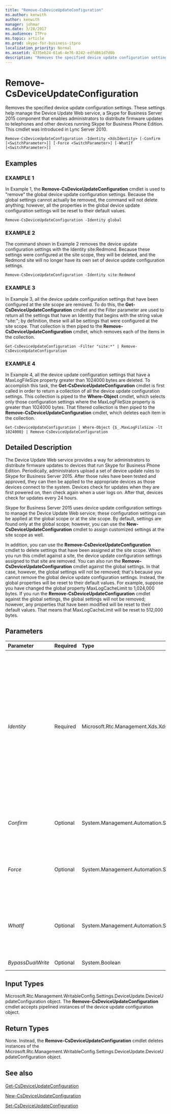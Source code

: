 ```yaml
---
title: "Remove-CsDeviceUpdateConfiguration"
ms.author: kenwith
author: kenwith
manager: johmar
ms.date: 3/28/2017
ms.audience: ITPro
ms.topic: article
ms.prod: skype-for-business-itpro
localization_priority: Normal
ms.assetid: 4335eb24-61a6-4e76-8242-edfd861d7d0b
description: "Removes the specified device update configuration settings. These settings help manage the Device Update Web service, a Skype for Business Server 2015 component that enables administrators to distribute firmware updates to telephones and other devices running Skype for Business Phone Edition. This cmdlet was introduced in Lync Server 2010."
---
```


# Remove-CsDeviceUpdateConfiguration
 
Removes the specified device update configuration settings. These settings help manage the Device Update Web service, a Skype for Business Server 2015 component that enables administrators to distribute firmware updates to telephones and other devices running Skype for Business Phone Edition. This cmdlet was introduced in Lync Server 2010.
  
```
Remove-CsDeviceUpdateConfiguration -Identity <XdsIdentity> [-Confirm [<SwitchParameter>]] [-Force <SwitchParameter>] [-WhatIf [<SwitchParameter>]]

```

## Examples

### EXAMPLE 1

In Example 1, the **Remove-CsDeviceUpdateConfiguration** cmdlet is used to "remove" the global device update configuration settings. Because the global settings cannot actually be removed, the command will not delete anything; however, all the properties in the global device update configuration settings will be reset to their default values.
  
```
Remove-CsDeviceUpdateConfiguration -Identity global
```

### EXAMPLE 2

The command shown in Example 2 removes the device update configuration settings with the Identity site:Redmond. Because these settings were configured at the site scope, they will be deleted, and the Redmond site will no longer have its own set of device update configuration settings. 
  
```
Remove-CsDeviceUpdateConfiguration -Identity site:Redmond
```

### EXAMPLE 3

In Example 3, all the device update configuration settings that have been configured at the site scope are removed. To do this, the **Get-CsDeviceUpdateConfiguration** cmdlet and the Filter parameter are used to return all the settings that have an Identity that begins with the string value "site:"; by definition, these will all be settings that were configured at the site scope. That collection is then piped to the **Remove-CsDeviceUpdateConfiguration** cmdlet, which removes each of the items in the collection.
  
```
Get-CsDeviceUpdateConfiguration -Filter "site:*" | Remove-CsDeviceUpdateConfiguration 
```

### EXAMPLE 4

In Example 4, all the device update configuration settings that have a MaxLogFileSize property greater than 1024000 bytes are deleted. To accomplish this task, the **Get-CsDeviceUpdateConfiguration** cmdlet is first called in order to return a collection of all the device update configuration settings. This collection is piped to the **Where-Object** cmdlet, which selects only those configuration settings where the MaxLogFileSize property is greater than 1024000 bytes. That filtered collection is then piped to the **Remove-CsDeviceUpdateConfiguration** cmdlet, which deletes each item in the collection.
  
```
Get-CsDeviceUpdateConfiguration | Where-Object {$_.MaxLogFileSize -lt 1024000} | Remove-CsDeviceUpdateConfiguration
```

## Detailed Description

The Device Update Web service provides a way for administrators to distribute firmware updates to devices that run Skype for Business Phone Edition. Periodically, administrators upload a set of device update rules to Skype for Business Server 2015. After those rules have been tested and approved, they can then be applied to the appropriate devices as those devices connect to the system. Devices check for updates when they are first powered on, then check again when a user logs on. After that, devices check for updates every 24 hours.
  
Skype for Business Server 2015 uses device update configuration settings to manage the Device Update Web service; these configuration settings can be applied at the global scope or at the site scope. By default, settings are found only at the global scope; however, you can use the **New-CsDeviceUpdateConfiguration** cmdlet to assign customized settings at the site scope as well.
  
In addition, you can use the **Remove-CsDeviceUpdateConfiguration** cmdlet to delete settings that have been assigned at the site scope. When you run this cmdlet against a site, the device update configuration settings assigned to that site are removed. You can also run the **Remove-CsDeviceUpdateConfiguration** cmdlet against the global settings. In that case, however, the global settings will not be removed; that's because you cannot remove the global device update configuration settings. Instead, the global properties will be reset to their default values. For example, suppose you have changed the global property MaxLogCacheLimit to 1,024,000 bytes. If you run the **Remove-CsDeviceUpdateConfiguration** cmdlet against the global settings, the global settings will not be removed; however, any properties that have been modified will be reset to their default values. That means that MaxLogCacheLimit will be reset to 512,000 bytes.
  
## Parameters

|**Parameter**|**Required**|**Type**|**Description**|
|:-----|:-----|:-----|:-----|
| _Identity_ <br/> |Required  <br/> |Microsoft.Rtc.Management.Xds.XdsIdentity  <br/> |Indicates the Identity of the device update configuration settings to be removed. To refer to the global settings, use this syntax:  `-Identity global`. To refer to site settings, use syntax similar to this:  `-Identity site:Redmond`. Note that you cannot use wildcards when specifying an Identity.  <br/> |
| _Confirm_ <br/> |Optional  <br/> |System.Management.Automation.SwitchParameter  <br/> |Prompts you for confirmation before executing the command.  <br/> |
| _Force_ <br/> |Optional  <br/> |System.Management.Automation.SwitchParameter  <br/> |Suppresses the display of any non-fatal error message that might occur when running the command.  <br/> |
| _WhatIf_ <br/> |Optional  <br/> |System.Management.Automation.SwitchParameter  <br/> |Describes what would happen if you executed the command without actually executing the command.  <br/> |
| _BypassDualWrite_ <br/> |Optional  <br/> |System.Boolean  <br/> |PARAMVALUE: $true | $false  <br/> |
   
## Input Types

Microsoft.Rtc.Management.WritableConfig.Settings.DeviceUpdate.DeviceUpdateConfiguration object. The **Remove-CsDeviceUpdateConfiguration** cmdlet accepts pipelined instances of the device update configuration object.
  
## Return Types

None. Instead, the **Remove-CsDeviceUpdateConfiguration** cmdlet deletes instances of the Microsoft.Rtc.Management.WritableConfig.Settings.DeviceUpdate.DeviceUpdateConfiguration object.
  
## See also

#### 

[Get-CsDeviceUpdateConfiguration](get-csdeviceupdateconfiguration.md)
  
[New-CsDeviceUpdateConfiguration](new-csdeviceupdateconfiguration.md)
  
[Set-CsDeviceUpdateConfiguration](set-csdeviceupdateconfiguration.md)

